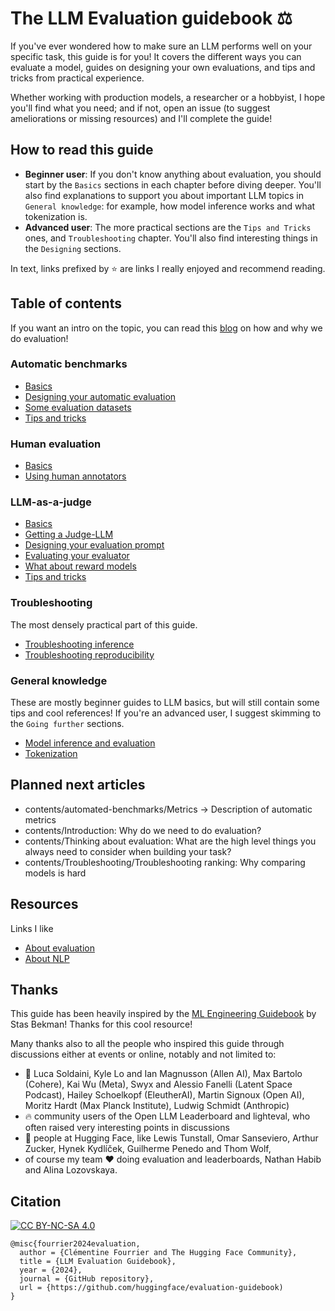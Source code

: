 # The LLM Evaluation guidebook ⚖️

If you've ever wondered how to make sure an LLM performs well on your specific task, this guide is for you! 
It covers the different ways you can evaluate a model, guides on designing your own evaluations, and tips and tricks from practical experience.

Whether working with production models, a researcher or a hobbyist, I hope you'll find what you need; and if not, open an issue (to suggest ameliorations or missing resources) and I'll complete the guide!

## How to read this guide
- **Beginner user**: 
  If you don't know anything about evaluation, you should start by the  `Basics` sections in each chapter before diving deeper. 
  You'll also find explanations to support you about important LLM topics in `General knowledge`: for example, how model inference works and what tokenization is.
- **Advanced user**:
  The more practical sections are the `Tips and Tricks` ones, and `Troubleshooting` chapter. You'll also find interesting things in the `Designing` sections.

In text, links prefixed by ⭐ are links I really enjoyed and recommend reading.

## Table of contents
If you want an intro on the topic, you can read this [blog](https://huggingface.co/blog/clefourrier/llm-evaluation) on how and why we do evaluation!

### Automatic benchmarks
- [Basics](https://github.com/huggingface/evaluation-guidebook/blob/main/contents/automated-benchmarks/basics.md)
- [Designing your automatic evaluation](https://github.com/huggingface/evaluation-guidebook/blob/main/contents/Automated-benchmarks/Designing-your-automatic-evaluation.md)
- [Some evaluation datasets](https://github.com/huggingface/evaluation-guidebook/blob/main/contents/Automated-benchmarks/Some-evaluation-datasets.md)
- [Tips and tricks](https://github.com/huggingface/evaluation-guidebook/blob/main/contents/Automated-benchmarks/Tips-and-tricks.md)

### Human evaluation
- [Basics](https://github.com/huggingface/evaluation-guidebook/blob/main/contents/Human-evaluation/Basics.md)
- [Using human annotators](https://github.com/huggingface/evaluation-guidebook/blob/main/contents/Human-evaluation/Using-human-annotators.md)

### LLM-as-a-judge
- [Basics](https://github.com/huggingface/evaluation-guidebook/blob/main/contents/Model-as-a-judge/Basics.md)
- [Getting a Judge-LLM](https://github.com/huggingface/evaluation-guidebook/blob/main/contents/Model-as-a-judge/Getting-a-Judge-LLM.md)
- [Designing your evaluation prompt](https://github.com/huggingface/evaluation-guidebook/blob/main/contents/Model-as-a-judge/Designing-your-evaluation-prompt.md)
- [Evaluating your evaluator](https://github.com/huggingface/evaluation-guidebook/blob/main/contents/Model-as-a-judge/Evaluating-your-evaluator.md)
- [What about reward models](https://github.com/huggingface/evaluation-guidebook/blob/main/contents/Model-as-a-judge/What-about-Reward-Models.md)
- [Tips and tricks](https://github.com/huggingface/evaluation-guidebook/blob/main/contents/Model-as-a-judge/Tips-and-tricks.md)

### Troubleshooting
The most densely practical part of this guide. 
- [Troubleshooting inference](https://github.com/huggingface/evaluation-guidebook/blob/main/contents/Troubleshooting/Troubleshooting-inference.md)
- [Troubleshooting reproducibility](https://github.com/huggingface/evaluation-guidebook/blob/main/contents/Troubleshooting/Troubleshooting-reproducibility.md)

### General knowledge
These are mostly beginner guides to LLM basics, but will still contain some tips and cool references! 
If you're an advanced user, I suggest skimming to the `Going further` sections.
- [Model inference and evaluation](https://github.com/huggingface/evaluation-guidebook/blob/main/contents/General-knowledge/Model-inference-and-evaluation.md)
- [Tokenization](https://github.com/huggingface/evaluation-guidebook/blob/main/contents/General-knowledge/Tokenization.md)

## Planned next articles
- contents/automated-benchmarks/Metrics -> Description of automatic metrics
- contents/Introduction: Why do we need to do evaluation?
- contents/Thinking about evaluation: What are the high level things you always need to consider when building your task?
- contents/Troubleshooting/Troubleshooting ranking: Why comparing models is hard

## Resources
Links I like
- [About evaluation](https://github.com/huggingface/evaluation-guidebook/blob/main/resources/About-evaluation.md)
- [About NLP](https://github.com/huggingface/evaluation-guidebook/blob/main/resources/About-NLP.md)

## Thanks
This guide has been heavily inspired by the [ML Engineering Guidebook](https://github.com/stas00/ml-engineering) by Stas Bekman! Thanks for this cool resource!

Many thanks also to all the people who inspired this guide through discussions either at events or online, notably and not limited to:
- 🤝 Luca Soldaini, Kyle Lo and Ian Magnusson (Allen AI), Max Bartolo (Cohere), Kai Wu (Meta), Swyx and Alessio Fanelli (Latent Space Podcast), Hailey Schoelkopf (EleutherAI), Martin Signoux (Open AI), Moritz Hardt (Max Planck Institute), Ludwig Schmidt (Anthropic)
- 🔥 community users of the Open LLM Leaderboard and lighteval, who often raised very interesting points in discussions
- 🤗 people at Hugging Face, like Lewis Tunstall, Omar Sanseviero, Arthur Zucker, Hynek Kydlíček, Guilherme Penedo and Thom Wolf,
- of course my team ❤️ doing evaluation and leaderboards, Nathan Habib and Alina Lozovskaya.

## Citation
[![CC BY-NC-SA 4.0][cc-by-nc-sa-image]][cc-by-nc-sa]

[cc-by-nc-sa]: http://creativecommons.org/licenses/by-nc-sa/4.0/
[cc-by-nc-sa-image]: https://licensebuttons.net/l/by-nc-sa/4.0/88x31.png
[cc-by-nc-sa-shield]: https://img.shields.io/badge/License-CC-BY--NC--SA-4.0-lightgrey.svg

```
@misc{fourrier2024evaluation,
  author = {Clémentine Fourrier and The Hugging Face Community},
  title = {LLM Evaluation Guidebook},
  year = {2024},
  journal = {GitHub repository},
  url = {https://github.com/huggingface/evaluation-guidebook)
}
```
